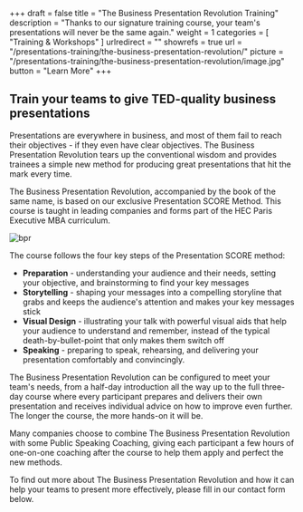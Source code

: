 +++
draft		= false
title		= "The Business Presentation Revolution Training"
description = "Thanks to our signature training course, your team's presentations will never be the same again."
weight		= 1
categories	= [ "Training & Workshops" ]
urlredirect	= ""
showrefs	= true
url 			= "/presentations-training/the-business-presentation-revolution/"
picture		= "/presentations-training/the-business-presentation-revolution/image.jpg"
button		= "Learn More"
+++

## Train your teams to give TED-quality business presentations

Presentations are everywhere in business, and most of them fail to reach their objectives - if they even have clear objectives. The Business Presentation Revolution tears up the conventional wisdom and provides trainees a simple new method for producing great presentations that hit the mark every time.

The Business Presentation Revolution, accompanied by the book of the same name, is based on our exclusive Presentation SCORE Method. This course is taught in leading companies and forms part of the HEC Paris Executive MBA curriculum.

![bpr][pic1]

The course follows the four key steps of the Presentation SCORE method:

* **Preparation** - understanding your audience and their needs, setting your objective, and brainstorming to find your key messages
* **Storytelling** - shaping your messages into a compelling storyline that grabs and keeps the audience's attention and makes your key messages stick
* **Visual Design** - illustrating your talk with powerful visual aids that help your audience to understand and remember, instead of the typical death-by-bullet-point that only makes them switch off
* **Speaking** - preparing to speak, rehearsing, and delivering your presentation comfortably and convincingly.

The Business Presentation Revolution can be configured to meet your team's needs, from a half-day introduction all the way up to the full three-day course where every participant prepares and delivers their own presentation and receives individual advice on how to improve even further. The longer the course, the more hands-on it will be.

Many companies choose to combine The Business Presentation Revolution with some Public Speaking Coaching, giving each participant a few hours of one-on-one coaching after the course to help them apply and perfect the new methods.

To find out more about The Business Presentation Revolution and how it can help your teams to present more effectively, please fill in our contact form below.

[pic1]: /pictures/training-workshops/business-presentation-revolution/bpr.jpg
